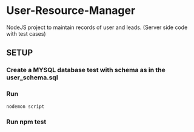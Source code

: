 # User-Resource-Manager
NodeJS project to maintain records of user and leads. (Server side code with test cases)


## SETUP 
### Create a MYSQL database test with schema as in the user_schema.sql

### Run 
```javascript
nodemon script
```

### Run npm test
